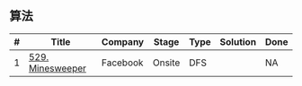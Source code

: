 ## 算法
|  #  | Title | Company | Stage | Type | Solution | Done |
| --- | ----- | ------- | ----- | ---- | -------- | ---- |
|1| [529. Minesweeper](https://leetcode.com/problems/minesweeper/) | Facebook | Onsite | DFS | [](./linkhere)| NA |
